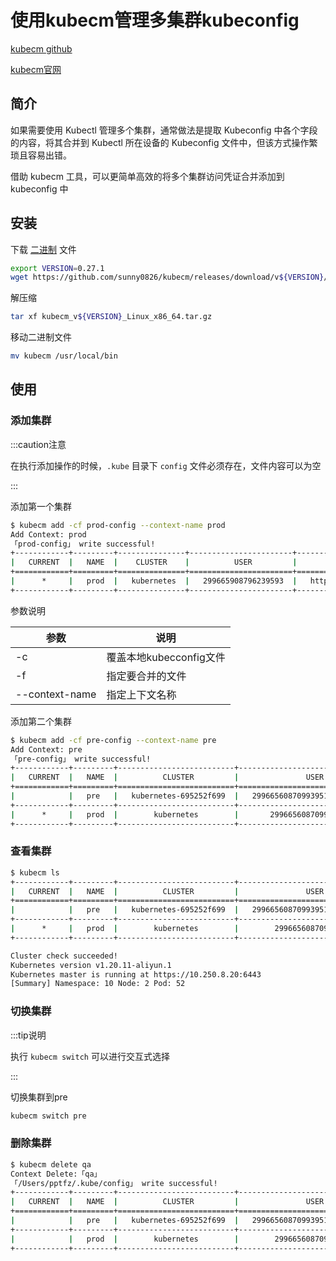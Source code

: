 # 使用kubecm管理多集群kubeconfig

[kubecm github](https://github.com/sunny0826/kubecm)

[kubecm官网](https://kubecm.cloud/)



## 简介

如果需要使用 Kubectl 管理多个集群，通常做法是提取 Kubeconfig 中各个字段的内容，将其合并到 Kubectl 所在设备的 Kubeconfig 文件中，但该方式操作繁琐且容易出错。  

借助 kubecm 工具，可以更简单高效的将多个集群访问凭证合并添加到 kubeconfig 中



## 安装

下载 [二进制](https://github.com/sunny0826/kubecm/releases) 文件

```sh
export VERSION=0.27.1
wget https://github.com/sunny0826/kubecm/releases/download/v${VERSION}/kubecm_v${VERSION}_Linux_x86_64.tar.gz
```



解压缩

```sh
tar xf kubecm_v${VERSION}_Linux_x86_64.tar.gz 
```



移动二进制文件

```sh
mv kubecm /usr/local/bin
```



## 使用

### 添加集群

:::caution注意

在执行添加操作的时候，`.kube` 目录下 `config` 文件必须存在，文件内容可以为空

:::

添加第一个集群

```sh
$ kubecm add -cf prod-config --context-name prod
Add Context: prod 
「prod-config」 write successful!
+------------+---------+---------------+-----------------------+-----------------------------+--------------+
|   CURRENT  |   NAME  |    CLUSTER    |          USER         |            SERVER           |   Namespace  |
+============+=========+===============+=======================+=============================+==============+
|      *     |   prod  |   kubernetes  |   299665908796239593  |   https://10.251.8.25:6443  |    default   |
+------------+---------+---------------+-----------------------+-----------------------------+--------------+
```



参数说明

| 参数           | 说明                    |
| -------------- | ----------------------- |
| -c             | 覆盖本地kubecconfig文件 |
| -f             | 指定要合并的文件        |
| --context-name | 指定上下文名称          |





添加第二个集群

```sh
$ kubecm add -cf pre-config --context-name pre  
Add Context: pre 
「pre-config」 write successful!
+------------+---------+--------------------------+----------------------------------+------------------------------+--------------+
|   CURRENT  |   NAME  |          CLUSTER         |               USER               |            SERVER            |   Namespace  |
+============+=========+==========================+==================================+==============================+==============+
|            |   pre   |   kubernetes-695252f699  |   299665608709939513-695252f699  |   https://10.251.8.25:6443  |    default   |
+------------+---------+--------------------------+----------------------------------+------------------------------+--------------+
|      *     |   prod  |        kubernetes        |       299665608709939513        |   https://10.250.8.20:6443   |    default   |
+------------+---------+--------------------------+----------------------------------+------------------------------+--------------+
```





### 查看集群

```sh
$ kubecm ls
+------------+---------+--------------------------+----------------------------------+------------------------------+--------------+
|   CURRENT  |   NAME  |          CLUSTER         |               USER               |            SERVER            |   Namespace  |
+============+=========+==========================+==================================+==============================+==============+
|            |   pre   |   kubernetes-695252f699  |   299665608709939513-695252f699  |   https://10.251.8.25:6443  |    default   |
+------------+---------+--------------------------+----------------------------------+------------------------------+--------------+
|      *     |   prod  |        kubernetes        |        299665608709939513        |   https://10.250.8.20:6443   |    default   |
+------------+---------+--------------------------+----------------------------------+------------------------------+--------------+

Cluster check succeeded!
Kubernetes version v1.20.11-aliyun.1
Kubernetes master is running at https://10.250.8.20:6443
[Summary] Namespace: 10 Node: 2 Pod: 52 
```



### 切换集群

:::tip说明

执行 `kubecm switch`  可以进行交互式选择

:::

切换集群到pre

```sh
kubecm switch pre
```



### 删除集群

```sh
$ kubecm delete qa
Context Delete:「qa」
「/Users/pptfz/.kube/config」 write successful!
+------------+---------+--------------------------+----------------------------------+------------------------------+--------------+
|   CURRENT  |   NAME  |          CLUSTER         |               USER               |            SERVER            |   Namespace  |
+============+=========+==========================+==================================+==============================+==============+
|            |   pre   |   kubernetes-695252f699  |   299665608709939513-695252f699  |   https://10.251.8.25:6443  |    default   |
+------------+---------+--------------------------+----------------------------------+------------------------------+--------------+
|            |   prod  |        kubernetes        |        299665608709939513        |   https://10.250.8.20:6443   |    default   |
+------------+---------+--------------------------+----------------------------------+------------------------------+--------------+
```



